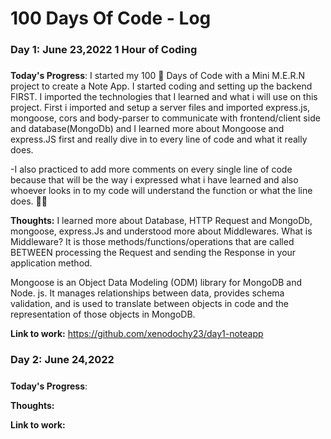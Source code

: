 # 100 Days Of Code - Log

### Day 1: June 23,2022  1 Hour of Coding
##### 

**Today's Progress**:  I started my 100 🦾 Days of Code with a Mini M.E.R.N project to create a Note App. I started coding and setting up the backend FIRST. I imported the technologies that I learned and what i will use on this project. First i imported and setup a server files and imported express.js, mongoose, cors and body-parser to communicate with frontend/client side and database(MongoDb) and I learned more about Mongoose and express.JS first and really dive in to every line of code and what it really does. 

-I also practiced to add more comments on every single line of code because that will be the way i expressed what i have learned and also whoever looks in to my code will understand the function or what the line does. 👌🏾

**Thoughts:** 
I learned more about Database, HTTP Request and MongoDb, mongoose, express.Js and understood more about Middlewares. 
What is Middleware? It is those methods/functions/operations that are called BETWEEN processing the Request and sending the Response in your application method.

Mongoose is an Object Data Modeling (ODM) library for MongoDB and Node. js. It manages relationships between data, provides schema validation, and is used to translate between objects in code and the representation of those objects in MongoDB.


 
**Link to work:**  https://github.com/xenodochy23/day1-noteapp

### Day 2: June 24,2022 
##### 

**Today's Progress**: 

**Thoughts:** 

**Link to work:** 

